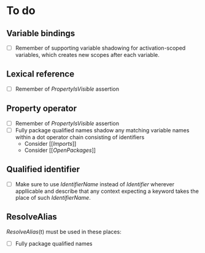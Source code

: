 # To do

## Variable bindings

* [ ] Remember of supporting variable shadowing for activation-scoped variables, which creates new scopes after each variable.

## Lexical reference

* [ ] Remember of *PropertyIsVisible* assertion

## Property operator

* [ ] Remember of *PropertyIsVisible* assertion
* [ ] Fully package qualified names shadow any matching variable names within a dot operator chain consisting of identifiers
  * Consider \[\[*Imports*\]\]
  * Consider \[\[*OpenPackages*\]\]

## Qualified identifier

* [ ] Make sure to use *IdentifierName* instead of *Identifier* wherever appllicable and describe that any context expecting a keyword takes the place of such *IdentifierName*.

## ResolveAlias

*ResolveAlias*(t) must be used in these places:

* [ ] Fully package qualified names